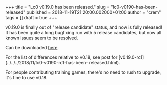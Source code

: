 +++
title = "Lc0 v0.19.0 has been released."
slug = "lc0-v0190-has-been-released"
published = 2018-11-19T21:20:00.002000+01:00
author = "crem"
tags = []
draft = true
+++

v0.19.0 is finally out of "release candidate" status, and now is fully
released!  
It has been quite a long bugfixing run with 5 release candidates, but now all
known issues seem to be resolved.

Can be downloaded
[here](https://github.com/LeelaChessZero/lc0/releases/tag/v0.19.0).

For the list of differences relative to v0.18, see post for
[v0.19.0-rc1](../../../2018/11/lc0-v0190-rc1-has-been-
released.html).

For people contributing training games, there's no need to rush to upgrade,
it's fine to use v0.18.
